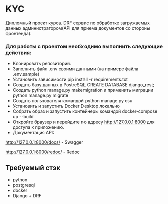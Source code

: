 # KYC
Дипломный проект курса.
DRF сервис по обработке загружаемых данных администратором(API для приема документов со стороны фронтенда).


### Для работы с проектом необходимо выполнить следующие действия:
- Клонировать репозиторий.
- Заполнить файл .env своими данными (на примере файла .env.sample)
- Установить зависимости pip install -r requirements.txt
- Создать базу данных в PostreSQL CREATE DATABASE django_rest;
- Создать python manage.py makemigration и применить миграции python manage.py migrate
- Создать пользователя командой python manage.py csu
- Установить и запустить Docker Desktop локально
- Собрать образ и запустить контейнеры командой docker-compose up --build
- Откройте браузер и перейдите по адресу http://127.0.0.1:8000 для доступа к приложению.
- Документация API:

http://127.0.0.1:8000/docs/ - Swagger

http://127.0.0.1:8000/redoc/ - Redoc

## Требуемый стэк

- python
- postgresql
- docker
- Django + DRF